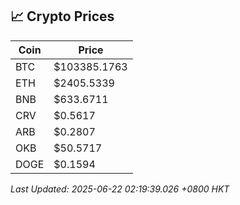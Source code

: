 ## 📈 Crypto Prices

| Coin | Price |
| ---- | ----- |
| BTC | $103385.1763 |
| ETH | $2405.5339 |
| BNB | $633.6711 |
| CRV | $0.5617 |
| ARB | $0.2807 |
| OKB | $50.5717 |
| DOGE | $0.1594 |

_Last Updated: 2025-06-22 02:19:39.026 +0800 HKT_